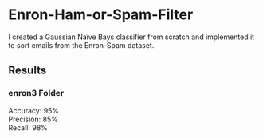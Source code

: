 # Enron-Ham-or-Spam-Filter
I created a Gaussian Naïve Bays classifier from scratch and implemented it to sort emails from the Enron-Spam dataset. 

## Results

### enron3 Folder
Accuracy: 95% <br>
Precision: 85% <br>
Recall: 98% 
 
